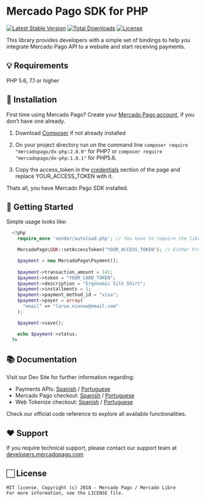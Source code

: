 # Mercado Pago SDK for PHP

[![Latest Stable Version](https://poser.pugx.org/mercadopago/dx-php/v/stable)](https://packagist.org/packages/mercadopago/dx-php)
[![Total Downloads](https://poser.pugx.org/mercadopago/dx-php/downloads)](https://packagist.org/packages/mercadopago/dx-php)
[![License](https://poser.pugx.org/mercadopago/dx-php/license)](https://packagist.org/packages/mercadopago/dx-php)

This library provides developers with a simple set of bindings to help you integrate Mercado Pago API to a website and start receiving payments.

## 💡 Requirements

PHP 5.6, 7.1 or higher

## 📲 Installation 

First time using Mercado Pago? Create your [Mercado Pago account](https://www.mercadopago.com), if you don’t have one already.

1. Download [Composer](https://getcomposer.org/doc/00-intro.md) if not already installed

2. On your project directory run on the command line
`composer require "mercadopago/dx-php:2.0.0"` for PHP7 or `composer require "mercadopago/dx-php:1.8.1"` for PHP5.6.

3. Copy the access_token in the [credentials](https://www.mercadopago.com/mlb/account/credentials) section of the page and replace YOUR_ACCESS_TOKEN with it.

Thats all, you have Mercado Pago SDK installed.

## 🌟 Getting Started
  
  Simple usage looks like:
  
```php
  <?php
    require_once 'vendor/autoload.php'; // You have to require the library from your Composer vendor folder

    MercadoPago\SDK::setAccessToken("YOUR_ACCESS_TOKEN"); // Either Production or SandBox AccessToken

    $payment = new MercadoPago\Payment();
    
    $payment->transaction_amount = 141;
    $payment->token = "YOUR_CARD_TOKEN";
    $payment->description = "Ergonomic Silk Shirt";
    $payment->installments = 1;
    $payment->payment_method_id = "visa";
    $payment->payer = array(
      "email" => "larue.nienow@email.com"
    );

    $payment->save();

    echo $payment->status;
  ?>
```

## 📚 Documentation 

Visit our Dev Site for further information regarding:
 - Payments APIs: [Spanish](https://www.mercadopago.com.ar/developers/es/guides/payments/api/introduction/) / [Portuguese](https://www.mercadopago.com.br/developers/pt/guides/payments/api/introduction/)
 - Mercado Pago checkout: [Spanish](https://www.mercadopago.com.ar/developers/es/guides/payments/web-payment-checkout/introduction/) / [Portuguese](https://www.mercadopago.com.br/developers/pt/guides/payments/web-payment-checkout/introduction/)
 - Web Tokenize checkout: [Spanish](https://www.mercadopago.com.ar/developers/es/guides/payments/web-tokenize-checkout/introduction/) / [Portuguese](https://www.mercadopago.com.br/developers/pt/guides/payments/web-tokenize-checkout/introduction/)

Check our official code reference to explore all available functionalities.

## ❤️ Support 

If you require technical support, please contact our support team at [developers.mercadopago.com](https://developers.mercadopago.com)

## 🏻 License 

```
MIT license. Copyright (c) 2018 - Mercado Pago / Mercado Libre 
For more information, see the LICENSE file.
```
